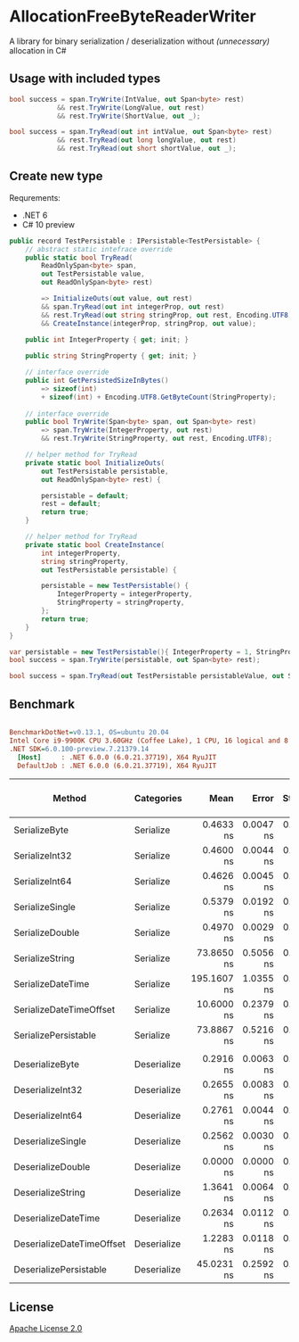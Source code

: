 # AllocationFreeByteReaderWriter

A library for binary serialization / deserialization without *(unnecessary)* allocation in C#

## Usage with included types

```csharp
bool success = span.TryWrite(IntValue, out Span<byte> rest) 
            && rest.TryWrite(LongValue, out rest) 
            && rest.TryWrite(ShortValue, out _);
```

```csharp
bool success = span.TryRead(out int intValue, out Span<byte> rest)
            && rest.TryRead(out long longValue, out rest)
            && rest.TryRead(out short shortValue, out _);
```

## Create new type

Requrements:
 - .NET 6
 - C# 10 preview

```csharp
public record TestPersistable : IPersistable<TestPersistable> {
    // abstract static intefrace override
    public static bool TryRead(
        ReadOnlySpan<byte> span,
        out TestPersistable value,
        out ReadOnlySpan<byte> rest)

        => InitializeOuts(out value, out rest)
        && span.TryRead(out int integerProp, out rest)
        && rest.TryRead(out string stringProp, out rest, Encoding.UTF8)
        && CreateInstance(integerProp, stringProp, out value);

    public int IntegerProperty { get; init; }
    
    public string StringProperty { get; init; }

    // interface override
    public int GetPersistedSizeInBytes() 
        => sizeof(int)
        + sizeof(int) + Encoding.UTF8.GetByteCount(StringProperty);
    
    // interface override
    public bool TryWrite(Span<byte> span, out Span<byte> rest)
        => span.TryWrite(IntegerProperty, out rest)
        && rest.TryWrite(StringProperty, out rest, Encoding.UTF8);

    // helper method for TryRead
    private static bool InitializeOuts(
        out TestPersistable persistable,
        out ReadOnlySpan<byte> rest) {

        persistable = default;
        rest = default;
        return true;
    }

    // helper method for TryRead
    private static bool CreateInstance(
        int integerProperty,
        string stringProperty,
        out TestPersistable persistable) {

        persistable = new TestPersistable() {
            IntegerProperty = integerProperty,
            StringProperty = stringProperty,
        };
        return true;
    }
}
```

```csharp
var persistable = new TestPersistable(){ IntegerProperty = 1, StringProperty = "foo" };
bool success = span.TryWrite(persistable, out Span<byte> rest);
```

```csharp
bool success = span.TryRead(out TestPersistable persistableValue, out Span<byte> rest);
```

## Benchmark

``` ini

BenchmarkDotNet=v0.13.1, OS=ubuntu 20.04
Intel Core i9-9900K CPU 3.60GHz (Coffee Lake), 1 CPU, 16 logical and 8 physical cores
.NET SDK=6.0.100-preview.7.21379.14
  [Host]     : .NET 6.0.0 (6.0.21.37719), X64 RyuJIT
  DefaultJob : .NET 6.0.0 (6.0.21.37719), X64 RyuJIT


```
|                    Method |  Categories |        Mean |     Error |    StdDev |      Median |   Ratio | RatioSD | Completed Work Items | Lock Contentions |  Gen 0 | Allocated |
|-------------------------- |------------ |------------:|----------:|----------:|------------:|--------:|--------:|---------------------:|-----------------:|-------:|----------:|
|             SerializeByte |   Serialize |   0.4633 ns | 0.0047 ns | 0.0039 ns |   0.4642 ns |    1.00 |    0.00 |                    - |                - |      - |         - |
|            SerializeInt32 |   Serialize |   0.4600 ns | 0.0044 ns | 0.0037 ns |   0.4600 ns |    0.99 |    0.01 |                    - |                - |      - |         - |
|            SerializeInt64 |   Serialize |   0.4626 ns | 0.0045 ns | 0.0038 ns |   0.4620 ns |    1.00 |    0.01 |                    - |                - |      - |         - |
|           SerializeSingle |   Serialize |   0.5379 ns | 0.0192 ns | 0.0180 ns |   0.5311 ns |    1.16 |    0.04 |                    - |                - |      - |         - |
|           SerializeDouble |   Serialize |   0.4970 ns | 0.0029 ns | 0.0024 ns |   0.4964 ns |    1.07 |    0.01 |                    - |                - |      - |         - |
|           SerializeString |   Serialize |  73.8650 ns | 0.5056 ns | 0.4730 ns |  73.9883 ns |  159.42 |    1.31 |                    - |                - | 0.0038 |      32 B |
|         SerializeDateTime |   Serialize | 195.1607 ns | 1.0355 ns | 0.8084 ns | 195.0271 ns |  421.69 |    3.63 |                    - |                - |      - |         - |
|   SerializeDateTimeOffset |   Serialize |  10.6000 ns | 0.2379 ns | 0.5655 ns |  10.3932 ns |   24.16 |    0.96 |                    - |                - |      - |         - |
|      SerializePersistable |   Serialize |  73.8867 ns | 0.5216 ns | 0.4072 ns |  73.7765 ns |  159.66 |    1.94 |                    - |                - | 0.0038 |      32 B |
|                           |             |             |           |           |             |         |         |                      |                  |        |           |
|           DeserializeByte | Deserialize |   0.2916 ns | 0.0063 ns | 0.0053 ns |   0.2930 ns |   1.000 |    0.00 |                    - |                - |      - |         - |
|          DeserializeInt32 | Deserialize |   0.2655 ns | 0.0083 ns | 0.0077 ns |   0.2654 ns |   0.911 |    0.03 |                    - |                - |      - |         - |
|          DeserializeInt64 | Deserialize |   0.2761 ns | 0.0044 ns | 0.0039 ns |   0.2757 ns |   0.947 |    0.02 |                    - |                - |      - |         - |
|         DeserializeSingle | Deserialize |   0.2562 ns | 0.0030 ns | 0.0025 ns |   0.2565 ns |   0.879 |    0.02 |                    - |                - |      - |         - |
|         DeserializeDouble | Deserialize |   0.0000 ns | 0.0000 ns | 0.0000 ns |   0.0000 ns |   0.000 |    0.00 |                    - |                - |      - |         - |
|         DeserializeString | Deserialize |   1.3641 ns | 0.0064 ns | 0.0056 ns |   1.3631 ns |   4.677 |    0.09 |                    - |                - |      - |         - |
|       DeserializeDateTime | Deserialize |   0.2634 ns | 0.0112 ns | 0.0105 ns |   0.2621 ns |   0.895 |    0.03 |                    - |                - |      - |         - |
| DeserializeDateTimeOffset | Deserialize |   1.2283 ns | 0.0118 ns | 0.0104 ns |   1.2286 ns |   4.219 |    0.09 |                    - |                - |      - |         - |
|    DeserializePersistable | Deserialize |  45.0231 ns | 0.2592 ns | 0.2298 ns |  44.9424 ns | 154.425 |    3.32 |                    - |                - | 0.0076 |      64 B |


## License
[Apache License 2.0](https://choosealicense.com/licenses/apache-2.0/)